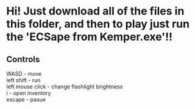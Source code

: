 # Hi! Just download all of the files in this folder, and then to play just run the 'ECSape from Kemper.exe'!!  

## Controls  
WASD - move  
left shift - run  
left mouse click - change flashlight brightness  
i - open inventory  
escape - pasue  
